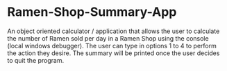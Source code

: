 # Ramen-Shop-Summary-App

An object oriented calculator / application that allows the user to calculate the number of Ramen sold per day in a Ramen Shop using the console (local windows debugger). The user can type in options 1 to 4 to perform the action they desire. The summary will be printed once the user decides to quit the program. 
